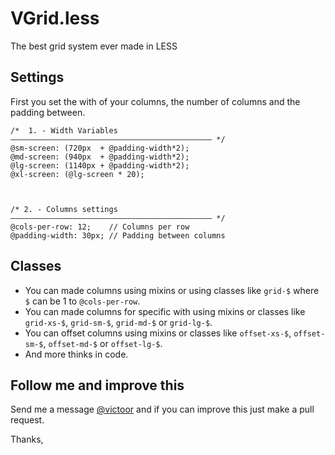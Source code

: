 # VGrid.less
The best grid system ever made in LESS

## Settings
First you set the with of your columns, the number of columns and the padding between.

```
/*  1. - Width Variables
————————————————————————————————————————————— */
@sm-screen: (720px  + @padding-width*2);
@md-screen: (940px  + @padding-width*2);
@lg-screen: (1140px + @padding-width*2);
@xl-screen: (@lg-screen * 20);



/* 2. - Columns settings
————————————————————————————————————————————— */
@cols-per-row: 12;    // Columns per row
@padding-width: 30px; // Padding between columns
```

## Classes
- You can made columns using mixins or using classes like `grid-$` where `$` can be 1 to `@cols-per-row`.
- You can made columns for specific with using mixins or classes like `grid-xs-$`, `grid-sm-$`, `grid-md-$` or `grid-lg-$`.
- You can offset columns using mixins or classes like `offset-xs-$`, `offset-sm-$`, `offset-md-$` or `offset-lg-$`.
- And more thinks in code.

## Follow me and improve this
Send me a message [@victoor](http://twitter.com/victor) and if you can improve this just make a pull request.

Thanks,
